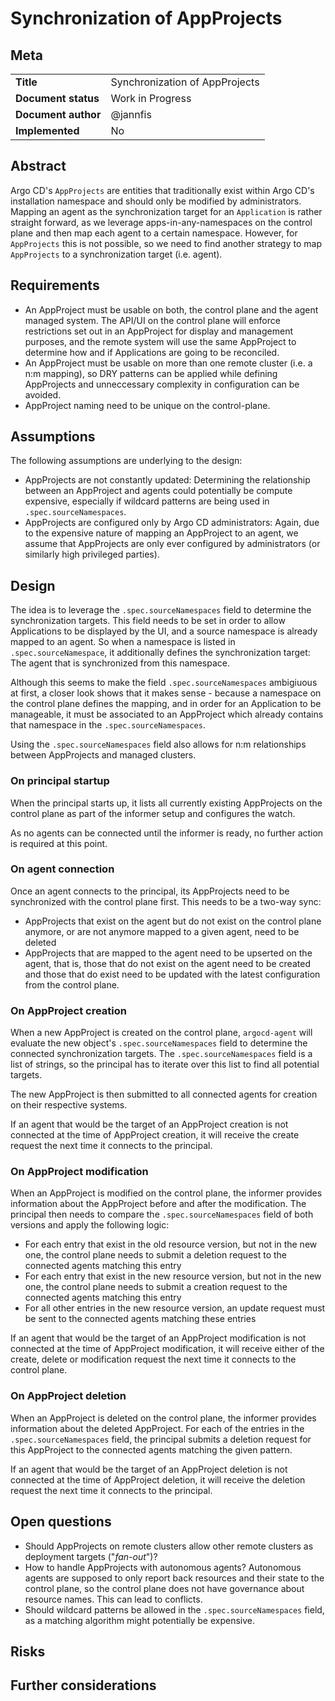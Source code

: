 # Synchronization of AppProjects

## Meta

|||
|---------|------|
|**Title**|Synchronization of AppProjects|
|**Document status**|Work in Progress|
|**Document author**|@jannfis|
|**Implemented**|No|

## Abstract

Argo CD's `AppProjects` are entities that traditionally exist within Argo CD's installation namespace and should only be modified by administrators. Mapping an agent as the synchronization target for an `Application` is rather straight forward, as we leverage apps-in-any-namespaces on the control plane and then map each agent to a certain namespace. However, for `AppProjects` this is not possible, so we need to find another strategy to map `AppProjects` to a synchronization target (i.e. agent). 

## Requirements

* An AppProject must be usable on both, the control plane and the agent managed system. The API/UI on the control plane will enforce restrictions set out in an AppProject for display and management purposes, and the remote system will use the same AppProject to determine how and if Applications are going to be reconciled.
* An AppProject must be usable on more than one remote cluster (i.e. a n:m mapping), so DRY patterns can be applied while defining AppProjects and unneccessary complexity in configuration can be avoided.
* AppProject naming need to be unique on the control-plane. 

## Assumptions

The following assumptions are underlying to the design:

* AppProjects are not constantly updated: Determining the relationship between an AppProject and agents could potentially be compute expensive, especially if wildcard patterns are being used in `.spec.sourceNamespaces`.
* AppProjects are configured only by Argo CD administrators: Again, due to the expensive nature of mapping an AppProject to an agent, we assume that AppProjects are only ever configured by administrators (or similarly high privileged parties).

## Design

The idea is to leverage the `.spec.sourceNamespaces` field to determine the synchronization targets. This field needs to be set in order to allow Applications to be displayed by the UI, and a source namespace is already mapped to an agent. So when a namespace is listed in `.spec.sourceNamespace`, it additionally defines the synchronization target: The agent that is synchronized from this namespace.

Although this seems to make the field `.spec.sourceNamespaces` ambigiuous at first, a closer look shows that it makes sense - because a namespace on the control plane defines the mapping, and in order for an Application to be manageable, it must be associated to an AppProject which already contains that namespace in the `.spec.sourceNamespaces`.

Using the `.spec.sourceNamespaces` field also allows for n:m relationships between AppProjects and managed clusters.

### On principal startup

When the principal starts up, it lists all currently existing AppProjects on the control plane as part of the informer setup and configures the watch.

As no agents can be connected until the informer is ready, no further action is required at this point.

### On agent connection

Once an agent connects to the principal, its AppProjects need to be synchronized with the control plane first. This needs to be a two-way sync:

* AppProjects that exist on the agent but do not exist on the control plane anymore, or are not anymore mapped to a given agent, need to be deleted
* AppProjects that are mapped to the agent need to be upserted on the agent, that is, those that do not exist on the agent need to be created and those that do exist need to be updated with the latest configuration from the control plane.

### On AppProject creation

When a new AppProject is created on the control plane, `argocd-agent` will evaluate the new object's `.spec.sourceNamespaces` field to determine the connected synchronization targets. The `.spec.sourceNamespaces` field is a list of strings, so the principal has to iterate over this list to find all potential targets.

The new AppProject is then submitted to all connected agents for creation on their respective systems.

If an agent that would be the target of an AppProject creation is not connected at the time of AppProject creation, it will receive the create request the next time it connects to the principal.

### On AppProject modification

When an AppProject is modified on the control plane, the informer provides information about the AppProject before and after the modification. The principal then needs to compare the `.spec.sourceNamespaces` field of both versions and apply the following logic:

* For each entry that exist in the old resource version, but not in the new one, the control plane needs to submit a deletion request to the connected agents matching this entry
* For each entry that exist in the new resource version, but not in the new one, the control plane needs to submit a creation request to the connected agents matching this entry
* For all other entries in the new resource version, an update request must be sent to the connected agents matching these entries

If an agent that would be the target of an AppProject modification is not connected at the time of AppProject modification, it will receive either of the create, delete or modification request the next time it connects to the control plane.

### On AppProject deletion

When an AppProject is deleted on the control plane, the informer provides information about the deleted AppProject. For each of the entries in the `.spec.sourceNamespaces` field, the principal submits a deletion request for this AppProject to the connected agents matching the given pattern.

If an agent that would be the target of an AppProject deletion is not connected at the time of AppProject deletion, it will receive the deletion request the next time it connects to the principal.

## Open questions

* Should AppProjects on remote clusters allow other remote clusters as deployment targets ("_fan-out_")?
* How to handle AppProjects with autonomous agents? Autonomous agents are supposed to only report back resources and their state to the control plane, so the control plane does not have governance about resource names. This can lead to conflicts.
* Should wildcard patterns be allowed in the `.spec.sourceNamespaces` field, as a matching algorithm might potentially be expensive.


## Risks

## Further considerations